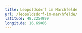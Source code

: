 ```yaml
---
title: Leopoldsdorf im Marchfelde
url: /leopoldsdorf-im-marchfelde/
latitude: 48.2254999
longitude: 16.69066
---
```

